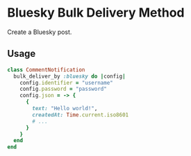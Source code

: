 # Bluesky Bulk Delivery Method

Create a Bluesky post.

## Usage

```ruby
class CommentNotification
  bulk_deliver_by :bluesky do |config|
    config.identifier = "username"
    config.password = "password"
    config.json = -> {
      {
        text: "Hello world!",
        createdAt: Time.current.iso8601
        # ...
      }
    }
  end
end
```
